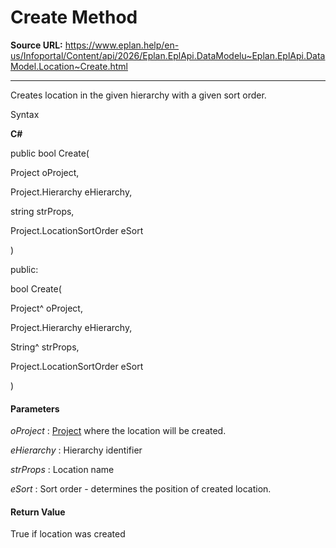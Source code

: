 # Create Method

**Source URL:** https://www.eplan.help/en-us/Infoportal/Content/api/2026/Eplan.EplApi.DataModelu~Eplan.EplApi.DataModel.Location~Create.html

---

Creates location in the given hierarchy with a given sort order.

Syntax

**C#**



public bool Create( 

   Project oProject,

   Project.Hierarchy eHierarchy,

   string strProps,

   Project.LocationSortOrder eSort

)

public:

bool Create( 

   Project^ oProject,

   Project.Hierarchy eHierarchy,

   String^ strProps,

   Project.LocationSortOrder eSort

)


#### Parameters

*oProject*
:   [Project](Eplan.EplApi.DataModelu~Eplan.EplApi.DataModel.Project.html) where the location will be created.

*eHierarchy*
:   Hierarchy identifier

*strProps*
:   Location name

*eSort*
:   Sort order - determines the position of created location.

#### Return Value

True if location was created
